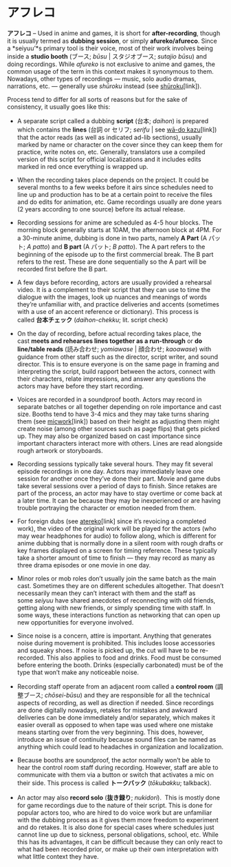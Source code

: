 # アフレコ

**アフレコ** – Used in anime and games, it is short for **after-recording**, though it is usually termed as **dubbing session**, or simply **afureko/afureco**. Since a *seiyuu’*s primary tool is their voice, most of their work involves being inside a **studio booth** (ブース; *būsu* | スタジオブース; *sutajio būsu*) and doing recordings. While *afureko* is not exclusive to anime and games, the common usage of the term in this context makes it synonymous to them. Nowadays, other types of recordings — music, solo audio dramas, narrations, etc. — generally use *shūroku* instead (see [shūroku](https://whimsicaltranslations.wordpress.com/seiyuu-subculture-term-glossary/#recording)[link]).

Process tend to differ for all sorts of reasons but for the sake of consistency, it usually goes like this:

- A separate script called a dubbing **script** (台本; _daihon_) is prepared which contains the **lines** (台詞 or セリフ; *serifu* | see [wā-do kazu](https://whimsicaltranslations.wordpress.com/seiyuu-subculture-term-glossary/#wado)[link]) that the actor reads (as well as indicated ad-lib sections), usually marked by name or character on the cover since they can keep them for practice, write notes on, etc. Generally, translators use a compiled version of this script for official localizations and it includes edits marked in red once everything is wrapped up.

- When the recording takes place depends on the project. It could be several months to a few weeks before it airs since schedules need to line up and production has to be at a certain point to receive the files and do edits for animation, etc. Game recordings usually are done years (2 years according to one source) before its actual release.

- Recording sessions for anime are scheduled as 4-5 hour blocks. The morning block generally starts at 10AM, the afternoon block at 4PM. For a 30-minute anime, dubbing is done in two parts, namely **A Part** (A パット; *A patto*) and **B part** (A パット; *B patto*). The A part refers to the beginning of the episode up to the first commercial break. The B part refers to the rest. These are done sequentially so the A part will be recorded first before the B part.

- A few days before recording, actors are usually provided a rehearsal video. It is a complement to their script that they can use to time the dialogue with the images, look up nuances and meanings of words they’re unfamiliar with, and practice deliveries and accents (sometimes with a use of an accent reference or dictionary). This process is called **台本チェック** (*daihon-chekku*; lit. script check)

- On the day of recording, before actual recording takes place, the cast **meets and rehearses lines together as a run-through** or **do line/table reads** (読み合わせ; *yomiawase* | 顔合わせ; *kaoawase*) with guidance from other staff such as the director, script writer, and sound director. This is to ensure everyone is on the same page in framing and interpreting the script, build rapport between the actors, connect with their characters, relate impressions, and answer any questions the actors may have before they start recording.

- Voices are recorded in a soundproof booth. Actors may record in separate batches or all together depending on role importance and cast size. Booths tend to have 3-4 mics and they may take turns sharing them (see [micwork](https://whimsicaltranslations.wordpress.com/seiyuu-subculture-term-glossary/#micwork)[link]) based on their height as adjusting them might create noise (among other sources such as page flips) that gets picked up. They may also be organized based on cast importance since important characters interact more with others. Lines are read alongside rough artwork or storyboards.

- Recording sessions typically take several hours. They may fit several episode recordings in one day. Actors may immediately leave one session for another once they’ve done their part. Movie and game dubs take several sessions over a period of days to finish. Since retakes are part of the process, an actor may have to stay overtime or come back at a later time. It can be because they may be inexperienced or are having trouble portraying the character or emotion needed from them. 

- For foreign dubs (see [atereko](https://whimsicaltranslations.wordpress.com/seiyuu-subculture-term-glossary/#atereko)[link] since it’s revoicing a completed work), the video of the original work will be played for the actors (who may wear headphones for audio) to follow along, which is different for anime dubbing that is normally done in a silent room with rough drafts or key frames displayed on a screen for timing reference. These typically take a shorter amount of time to finish — they may record as many as three drama episodes or one movie in one day.

- Minor roles or mob roles don’t usually join the same batch as the main cast. Sometimes they are on different schedules altogether. That doesn’t necessarily mean they can’t interact with them and the staff as some *seiyuu* have shared anecdotes of reconnecting with old friends, getting along with new friends, or simply spending time with staff. In some ways, these interactions function as networking that can open up new opportunities for everyone involved.

- Since noise is a concern, attire is important. Anything that generates noise during movement is prohibited. This includes loose accessories and squeaky shoes. If noise is picked up, the cut will have to be re-recorded. This also applies to food and drinks. Food must be consumed before entering the booth. Drinks (especially carbonated) must be of the type that won’t make any noticeable noise.

- Recording staff operate from an adjacent room called a **control room** (調整ブース; *chōsei-būsu*) and they are responsible for all the technical aspects of recording, as well as direction if needed. Since recordings are done digitally nowadays, retakes for mistakes and awkward deliveries can be done immediately and/or separately, which makes it easier overall as opposed to when tape was used where one mistake means starting over from the very beginning. This does, however, introduce an issue of continuity because sound files can be named as anything which could lead to headaches in organization and localization.

- Because booths are soundproof, the actor normally won’t be able to hear the control room staff during recording. However, staff are able to communicate with them via a button or switch that activates a mic on their side. This process is called **トークバック** (*tōkubakku*; talkback).

- An actor may also **record solo** (**抜き録り**; *nukidori*).  This is mostly done for game recordings due to the nature of their script. This is done for popular actors too, who are hired to do voice work but are unfamiliar with the dubbing process as it gives them more freedom to experiment and do retakes. It is also done for special cases where schedules just cannot line up due to sickness, personal obligations, school, etc. While this has its advantages, it can be difficult because they can only react to what had been recorded prior, or make up their own interpretation with what little context they have.

